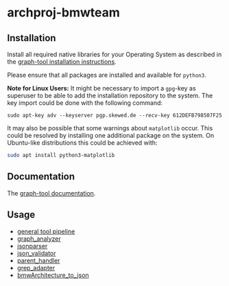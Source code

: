# archproj-bmwteam

## Installation

Install all required native libraries for your Operating System as described in the 
[graph-tool installation instructions](https://git.skewed.de/count0/graph-tool/wikis/installation-instructions#native-installation).

Please ensure that all packages are installed and available for `python3`.

**Note for Linux Users:** It might be necessary to import a `gpg`-key as superuser to be able to add
the installation repository to the system. The key import could be done with the following command:
```
sudo apt-key adv --keyserver pgp.skewed.de --recv-key 612DEFB798507F25
```

It may also be possible that some warnings about `matplotlib` occur. This could be resolved by
installing one additional package on the system. On Ubuntu-like distributions this could be achieved
with:
```bash
sudo apt install python3-matplotlib
```

## Documentation

The [graph-tool documentation](https://graph-tool.skewed.de/static/doc/index.html).

## Usage

* [general tool pipeline](doc/general_tool_pipeline.md)
* [graph_analyzer](doc/graph_analyzer_doc.md)
* [jsonparser](doc/jsonparser_doc.md)
* [json_validator](doc/json_validator_doc.md)
* [parent_handler](doc/parent_handler_doc.md)
* [grep_adapter](doc/grep_adapter_doc.md)
* [bmwArchitecture_to_json](/doc/bmwArchitecture_to_json_doc.md)
